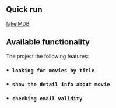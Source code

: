 ## Quick run

[fakeIMDB](https://github.com/comeall09/movies_app)

## Available functionality

The project the following features:

### `• looking for movies by title`

### `• show the detail info about movie`

### `• checking email validity`
